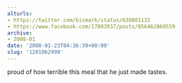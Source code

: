 ```yaml
---
alturls:
- https://twitter.com/bismark/status/630801132
- https://www.facebook.com/17803937/posts/856462869559
archive:
- 2008-01
date: '2008-01-23T04:36:39+00:00'
slug: '1201062999'
---
```


proud of how terrible this meal that he just made tastes.

